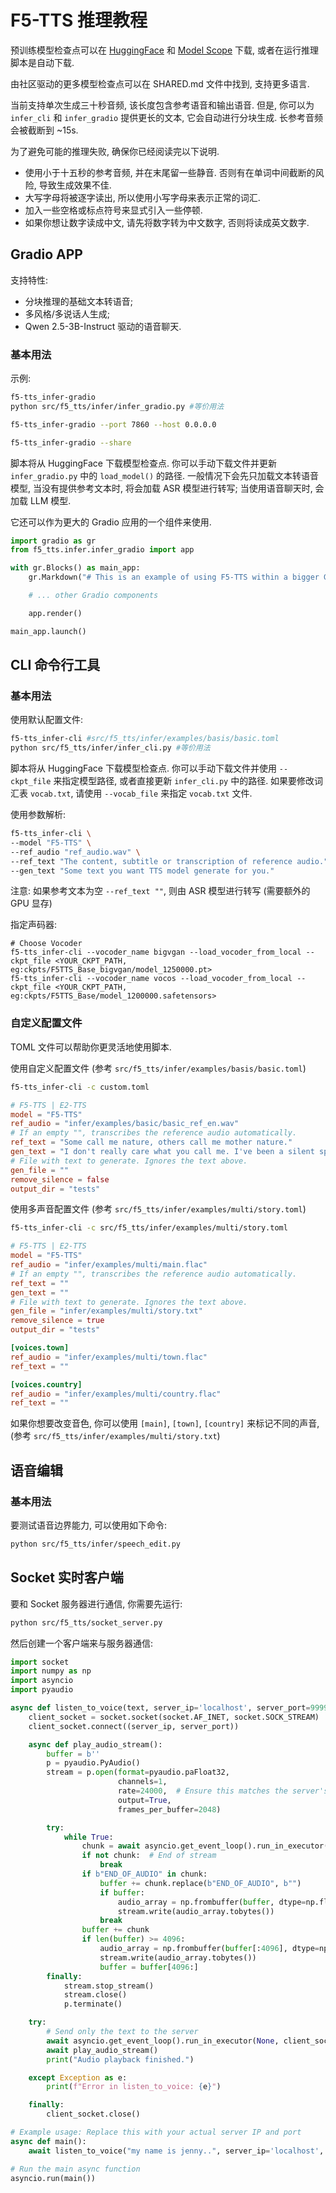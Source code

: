 # F5-TTS 推理教程

预训练模型检查点可以在 [HuggingFace](https://huggingface.co/SWivid/F5-TTS) 和 [Model Scope](https://www.modelscope.cn/models/SWivid/F5-TTS_Emilia-ZH-EN) 下载, 或者在运行推理脚本是自动下载.

由社区驱动的更多模型检查点可以在 SHARED.md 文件中找到, 支持更多语言.

当前支持单次生成三十秒音频, 该长度包含参考语音和输出语音.
但是, 你可以为 `infer_cli` 和 `infer_gradio` 提供更长的文本, 它会自动进行分块生成. 长参考音频会被截断到 ~15s.

为了避免可能的推理失败, 确保你已经阅读完以下说明.
- 使用小于十五秒的参考音频, 并在末尾留一些静音. 否则有在单词中间截断的风险, 导致生成效果不佳.
- 大写字母将被逐字读出, 所以使用小写字母来表示正常的词汇.
- 加入一些空格或标点符号来显式引入一些停顿.
- 如果你想让数字读成中文, 请先将数字转为中文数字, 否则将读成英文数字.

## Gradio APP

支持特性:
- 分块推理的基础文本转语音;
- 多风格/多说话人生成;
- Qwen 2.5-3B-Instruct 驱动的语音聊天.

### 基本用法

示例:
```bash
f5-tts_infer-gradio
python src/f5_tts/infer/infer_gradio.py #等价用法

f5-tts_infer-gradio --port 7860 --host 0.0.0.0

f5-tts_infer-gradio --share
```

脚本将从 HuggingFace 下载模型检查点.
你可以手动下载文件并更新 `infer_gradio.py` 中的 `load_model()` 的路径.
一般情况下会先只加载文本转语音模型, 当没有提供参考文本时, 将会加载 ASR 模型进行转写; 当使用语音聊天时, 会加载 LLM 模型.

它还可以作为更大的 Gradio 应用的一个组件来使用.

```python
import gradio as gr
from f5_tts.infer.infer_gradio import app

with gr.Blocks() as main_app:
    gr.Markdown("# This is an example of using F5-TTS within a bigger Gradio app")

    # ... other Gradio components

    app.render()

main_app.launch()
```

## CLI 命令行工具

### 基本用法

使用默认配置文件:
```bash
f5-tts_infer-cli #src/f5_tts/infer/examples/basis/basic.toml
python src/f5_tts/infer/infer_cli.py #等价用法
```

脚本将从 HuggingFace 下载模型检查点.
你可以手动下载文件并使用 `--ckpt_file` 来指定模型路径, 或者直接更新 `infer_cli.py` 中的路径.
如果要修改词汇表 `vocab.txt`, 请使用 `--vocab_file` 来指定 `vocab.txt` 文件.

使用参数解析:
```bash
f5-tts_infer-cli \
--model "F5-TTS" \
--ref_audio "ref_audio.wav" \
--ref_text "The content, subtitle or transcription of reference audio." \
--gen_text "Some text you want TTS model generate for you."
```

注意: 如果参考文本为空 `--ref_text ""`, 则由 ASR 模型进行转写 (需要额外的 GPU 显存)

指定声码器:
```
# Choose Vocoder
f5-tts_infer-cli --vocoder_name bigvgan --load_vocoder_from_local --ckpt_file <YOUR_CKPT_PATH, eg:ckpts/F5TTS_Base_bigvgan/model_1250000.pt>
f5-tts_infer-cli --vocoder_name vocos --load_vocoder_from_local --ckpt_file <YOUR_CKPT_PATH, eg:ckpts/F5TTS_Base/model_1200000.safetensors>
```

### 自定义配置文件

TOML 文件可以帮助你更灵活地使用脚本.

使用自定义配置文件 (参考 `src/f5_tts/infer/examples/basis/basic.toml`)
```bash
f5-tts_infer-cli -c custom.toml
```

```toml
# F5-TTS | E2-TTS
model = "F5-TTS"
ref_audio = "infer/examples/basic/basic_ref_en.wav"
# If an empty "", transcribes the reference audio automatically.
ref_text = "Some call me nature, others call me mother nature."
gen_text = "I don't really care what you call me. I've been a silent spectator, watching species evolve, empires rise and fall. But always remember, I am mighty and enduring."
# File with text to generate. Ignores the text above.
gen_file = ""
remove_silence = false
output_dir = "tests"
```

使用多声音配置文件 (参考 `src/f5_tts/infer/examples/multi/story.toml`)
```bash
f5-tts_infer-cli -c src/f5_tts/infer/examples/multi/story.toml
```

```toml
# F5-TTS | E2-TTS
model = "F5-TTS"
ref_audio = "infer/examples/multi/main.flac"
# If an empty "", transcribes the reference audio automatically.
ref_text = ""
gen_text = ""
# File with text to generate. Ignores the text above.
gen_file = "infer/examples/multi/story.txt"
remove_silence = true
output_dir = "tests"

[voices.town]
ref_audio = "infer/examples/multi/town.flac"
ref_text = ""

[voices.country]
ref_audio = "infer/examples/multi/country.flac"
ref_text = ""
```

如果你想要改变音色, 你可以使用 `[main]`, `[town]`, `[country]` 来标记不同的声音, (参考 `src/f5_tts/infer/examples/multi/story.txt`)

## 语音编辑

### 基本用法

要测试语音边界能力, 可以使用如下命令:

```bash
python src/f5_tts/infer/speech_edit.py
```

## Socket 实时客户端

要和 Socket 服务器进行通信, 你需要先运行:

```bash
python src/f5_tts/socket_server.py
```

然后创建一个客户端来与服务器通信:

``` python
import socket
import numpy as np
import asyncio
import pyaudio

async def listen_to_voice(text, server_ip='localhost', server_port=9999):
    client_socket = socket.socket(socket.AF_INET, socket.SOCK_STREAM)
    client_socket.connect((server_ip, server_port))

    async def play_audio_stream():
        buffer = b''
        p = pyaudio.PyAudio()
        stream = p.open(format=pyaudio.paFloat32,
                        channels=1,
                        rate=24000,  # Ensure this matches the server's sampling rate
                        output=True,
                        frames_per_buffer=2048)

        try:
            while True:
                chunk = await asyncio.get_event_loop().run_in_executor(None, client_socket.recv, 1024)
                if not chunk:  # End of stream
                    break
                if b"END_OF_AUDIO" in chunk:
                    buffer += chunk.replace(b"END_OF_AUDIO", b"")
                    if buffer:
                        audio_array = np.frombuffer(buffer, dtype=np.float32).copy()  # Make a writable copy
                        stream.write(audio_array.tobytes())
                    break
                buffer += chunk
                if len(buffer) >= 4096:
                    audio_array = np.frombuffer(buffer[:4096], dtype=np.float32).copy()  # Make a writable copy
                    stream.write(audio_array.tobytes())
                    buffer = buffer[4096:]
        finally:
            stream.stop_stream()
            stream.close()
            p.terminate()

    try:
        # Send only the text to the server
        await asyncio.get_event_loop().run_in_executor(None, client_socket.sendall, text.encode('utf-8'))
        await play_audio_stream()
        print("Audio playback finished.")

    except Exception as e:
        print(f"Error in listen_to_voice: {e}")

    finally:
        client_socket.close()

# Example usage: Replace this with your actual server IP and port
async def main():
    await listen_to_voice("my name is jenny..", server_ip='localhost', server_port=9998)

# Run the main async function
asyncio.run(main())
```
